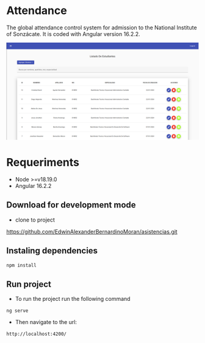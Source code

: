 # Attendance

The global attendance control system for admission to the National Institute of Sonzácate. It is coded with Angular version 16.2.2.

![](/src/public/img/asistencias.png)

# Requeriments

* Node >=v18.19.0
* Angular 16.2.2

## Download for development mode
* clone to project

https://github.com/EdwinAlexanderBernardinoMoran/asistencias.git


## Instaling dependencies
```
npm install
```

## Run project

* To run the project run the following command
```
ng serve
```

* Then navigate to the url:

```
http://localhost:4200/
```


